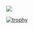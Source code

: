 ![](https://github-profile-summary-cards.vercel.app/api/cards/profile-details?username=nusiiij&theme=vue)

[![trophy](https://github-profile-trophy.vercel.app/?username=nusiiij&theme=onedark)](https://github.com/ryo-ma/github-profile-trophy)
